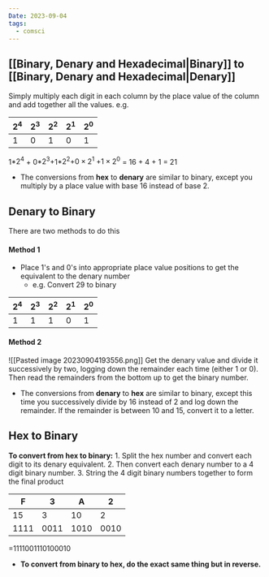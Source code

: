 ```yaml
---
Date: 2023-09-04
tags:
  - comsci
---
```


## [[Binary, Denary and Hexadecimal|Binary]] to [[Binary, Denary and Hexadecimal|Denary]]

Simply multiply each digit in each column by the place value of the column and add together all the values. 
e.g.

|$2^4$|$2^3$|$2^2$|$2^1$|$2^0$|
|--|--|--|--|--|
|1|0|1|0|1|

1*$2^4$ + 0*$2^3$+1*$2^2$+$0\times2^1$ +$1\times2^0$ = 16 + 4 + 1 = 21

- The conversions from **hex** to **denary** are similar to binary, except you multiply by a place value with base 16 instead of base 2.
## Denary to Binary

There are two methods to do this

#### **Method 1**
- Place 1's and 0's into appropriate place value positions to get the equivalent to the denary number
	- e.g. Convert 29 to binary

|$2^4$|$2^3$|$2^2$|$2^1$|$2^0$|
|--|--|--|--|--|
|1|1|1|0|1|

#### **Method 2**
 ![[Pasted image 20230904193556.png]]
Get the denary value and divide it successively by two, logging down the remainder each time (either 1 or 0). Then read the remainders from the bottom up to get the binary number.


- The conversions from **denary** to **hex** are similar to binary, except this time you successively divide by 16 instead of 2 and log down the remainder. If the remainder is between 10 and 15, convert it to a letter. 

## Hex to Binary

**To convert from hex to binary:**
	1. Split the hex number and convert each digit to its denary equivalent. 
	2. Then convert each denary number to a 4 digit binary number. 
	3. String the 4 digit binary numbers together to form the final product

|F|3|A|2|
|--|--|--|--|
|15|3|10|2|
|1111|0011|1010|0010|
=1111001110100010

- **To convert from binary to hex, do the exact same thing but in reverse.**

